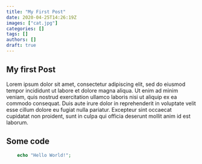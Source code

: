 ```yaml
---
title: "My First Post"
date: 2020-04-25T14:26:19Z
images: ["cat.jpg"]
categories: []
tags: []
authors: []
draft: true
---
```


## My first Post
Lorem ipsum dolor sit amet, consectetur adipiscing elit, sed do eiusmod tempor incididunt ut labore et dolore magna aliqua. Ut enim ad minim veniam, quis nostrud exercitation ullamco laboris nisi ut aliquip ex ea commodo consequat. Duis aute irure dolor in reprehenderit in voluptate velit esse cillum dolore eu fugiat nulla pariatur. Excepteur sint occaecat cupidatat non proident, sunt in culpa qui officia deserunt mollit anim id est laborum.

## Some code
```php
    echo "Hello World!";
```